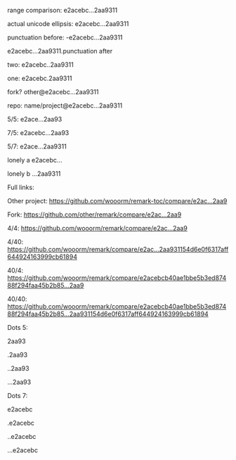 range comparison: e2acebc...2aa9311

actual unicode ellipsis: e2acebc…2aa9311

punctuation before: -e2acebc...2aa9311

e2acebc...2aa9311.punctuation after

two: e2acebc..2aa9311

one: e2acebc.2aa9311

fork? other@e2acebc...2aa9311

repo: name/project@e2acebc...2aa9311

5/5: e2ace...2aa93

7/5: e2acebc...2aa93

5/7: e2ace...2aa9311

lonely a e2acebc...

lonely b ...2aa9311

Full links:

Other project: https://github.com/wooorm/remark-toc/compare/e2ac...2aa9

Fork: https://github.com/other/remark/compare/e2ac...2aa9

4/4: https://github.com/wooorm/remark/compare/e2ac...2aa9

4/40: https://github.com/wooorm/remark/compare/e2ac...2aa931154d6e0f6317aff644924163999cb61894

40/4: https://github.com/wooorm/remark/compare/e2acebcb40ae1bbe5b3ed87488f294faa45b2b85...2aa9

40/40: https://github.com/wooorm/remark/compare/e2acebcb40ae1bbe5b3ed87488f294faa45b2b85...2aa931154d6e0f6317aff644924163999cb61894

Dots 5:

2aa93

.2aa93

..2aa93

...2aa93

Dots 7:

e2acebc

.e2acebc

..e2acebc

...e2acebc
